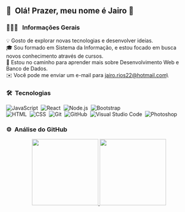 ## 👋 &nbsp;Olá! Prazer, meu nome é Jairo 🤙

### 👨🏻‍💻 &nbsp; Informações Gerais

💡  Gosto de explorar novas tecnologias e desenvolver ideias.\
🎓 Sou formado em Sistema da Informação, e estou focado em busca novos conhecimento através de cursos.\
🌱 Estou no caminho  para aprender mais sobre Desenvolvimento Web e Banco de Dados.\
✉️ Você pode me enviar um e-mail para jairo.rios22@hotmail.com\

### 🛠 &nbsp;Tecnologias

![JavaScript](https://img.shields.io/badge/-JavaScript-05122A?style=flat&logo=javascript)&nbsp;
![React](https://img.shields.io/badge/-React-05122A?style=flat&logo=react)&nbsp;
![Node.js](https://img.shields.io/badge/-Node.js-05122A?style=flat&logo=node.js)&nbsp;
![Bootstrap](https://img.shields.io/badge/-Bootstrap-05122A?style=flat&logo=bootstrap&logoColor=563D7C)\
![HTML](https://img.shields.io/badge/-HTML-05122A?style=flat&logo=HTML5)&nbsp;
![CSS](https://img.shields.io/badge/-CSS-05122A?style=flat&logo=CSS3&logoColor=1572B6)&nbsp;
![Git](https://img.shields.io/badge/-Git-05122A?style=flat&logo=git)&nbsp;
![GitHub](https://img.shields.io/badge/-GitHub-05122A?style=flat&logo=github)&nbsp;
![Visual Studio Code](https://img.shields.io/badge/-Visual%20Studio%20Code-05122A?style=flat&logo=visual-studio-code&logoColor=007ACC)&nbsp;
![Photoshop](https://img.shields.io/badge/-Photoshop-05122A?style=flat&logo=adobe-photoshop)&nbsp;


### ⚙️ &nbsp;Análise do GitHub

<p align="center">
<a href="https://github.com/JairoRivers">
  <img height="180em" src="https://github-readme-stats-eight-theta.vercel.app/api?username=JairoRivers&show_icons=true&theme=onedark&include_all_commits=true&count_private=true"/>
  <img height="180em" src="https://github-readme-stats-eight-theta.vercel.app/api/top-langs/?username=JairoRivers&layout=compact&langs_count=8&theme=onedark"/>
</a>
</p>

